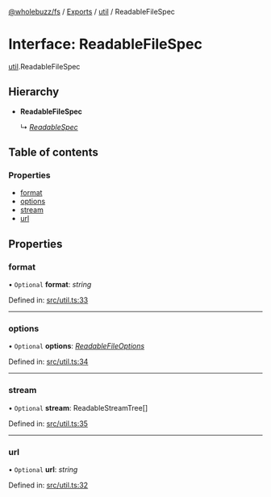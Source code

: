 [@wholebuzz/fs](../README.md) / [Exports](../modules.md) / [util](../modules/util.md) / ReadableFileSpec

# Interface: ReadableFileSpec

[util](../modules/util.md).ReadableFileSpec

## Hierarchy

- **ReadableFileSpec**

  ↳ [*ReadableSpec*](parquet.readablespec.md)

## Table of contents

### Properties

- [format](util.readablefilespec.md#format)
- [options](util.readablefilespec.md#options)
- [stream](util.readablefilespec.md#stream)
- [url](util.readablefilespec.md#url)

## Properties

### format

• `Optional` **format**: *string*

Defined in: [src/util.ts:33](https://github.com/wholebuzz/fs/blob/master/src/util.ts#L33)

___

### options

• `Optional` **options**: [*ReadableFileOptions*](util.readablefileoptions.md)

Defined in: [src/util.ts:34](https://github.com/wholebuzz/fs/blob/master/src/util.ts#L34)

___

### stream

• `Optional` **stream**: ReadableStreamTree[]

Defined in: [src/util.ts:35](https://github.com/wholebuzz/fs/blob/master/src/util.ts#L35)

___

### url

• `Optional` **url**: *string*

Defined in: [src/util.ts:32](https://github.com/wholebuzz/fs/blob/master/src/util.ts#L32)
